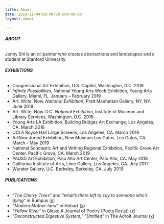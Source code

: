 ```yaml
---
title: About
date: 2019-11-04T08:00:00.000+00:00
layout: about

---
```

<!-- if you want to change the photo, change the url in data-src -->
<!-- <img class="lazy" src="/assets/images/lazy.jpg" data-src="/uploads/high6.jpg"> -->

###### **ABOUT**

Jenny Shi is an oil painter who creates abstractions and landscapes and a student at Stanford University.

###### **EXHIBITIONS**

* Congressional Art Exhibition, U.S. Capitol, Washington, D.C. 2019
* _Infinite Possibilities,_ National Young Arts Week Exhibition, Young Arts Gallery. Miami, FL. January – February 2019
* Art. Write. Now. _National Exhibition_, Pratt Manhattan Gallery, NY, NY. June 2018
* Art. Write. Now. D.C. _National Exhibition_, Institute of Museum and Library Services, Washington, D.C. 2018
* Young Arts LA Exhibition, Building Bridges Art Exchange, Los Angeles, CA. March 2018
* UCLA Royce Hall Large Screens, Los Angeles, CA. March 2018
* ArtNow Juried Exhibition, New Museum Los Gatos. Los Gatos, CA. March - May 2019
* National Scholastic Art and Writing Regional Exhibition, Pacific Grove Art Center. Pacific Grove, CA. March 2019
* PAUSD Art Exhibition, Palo Alto Art Center, Palo Alto, CA. May 2018
* California Institute of Arts, Lime Gallery, Los Angeles, CA. July 2017
* Wurster Gallery, U.C. Berkeley, Berkeley, CA. July 2019

###### **PUBLICATIONS**

* _"The Cherry Trees"_ and _"what’s there left to say to someone who’s dying"_ in Rumpus ([x](https://therumpus.net/2021/08/rumpus-original-poetry-two-poems-by-jenny-shi/))
* _"Modern Mother-land"_ in Hobart ([x](https://www.hobartpulp.com/web_features/modern-mother-land))
* _"Yellow River"_ in Glass: A Journal of Poetry (Poets Resist) ([x](http://www.glass-poetry.com/poets-resist/shi-yellow.html))
* _"Deconstructed Digestive System," "Untitled"_ in The Adroit Journal ([x](https://theadroitjournal.org/issue-thirty-one/jenny-shi-art/))